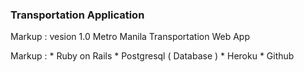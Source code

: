 ### Transportation Application

Markup :  vesion 1.0 Metro Manila Transportation Web App

Markup : * Ruby on Rails
         * Postgresql ( Database )
         * Heroku
         * Github
